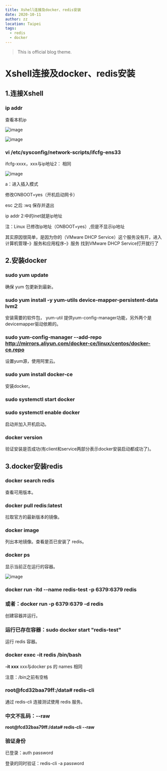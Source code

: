 ```yaml
---
title: Xshell连接及docker、redis安装
date: 2020-10-11
author: zz
location: Taipei  
tags: 
  - redis
  - docker
---
```


> This is official blog theme.

# Xshell连接及docker、redis安装



## 1.连接Xshell

### ip addr

查看本机ip

![image](https://zkept-1302605083.cos.ap-nanjing.myqcloud.com/ip.png )

![image](https://zkept-1302605083.cos.ap-nanjing.myqcloud.com/Inkedip_LI.jpg)

### vi /etc/sysconfig/network-scripts/ifcfg-ens33   

ifcfg-xxxx，xxx与ip地址2： 相同

![image](https://zkept-1302605083.cos.ap-nanjing.myqcloud.com/vi.png)

a：进入插入模式

修改ONBOOT=yes（开机启动网卡）

esc 之后 :wq 保存并退出

ip addr 2:中的inet就是ip地址

注：Linux 已修改ip地址（ONBOOT=yes）,但是不显示ip地址

其实原因很简单，是因为你的（VMware DHCP Service）这个服务没有开，进入计算机管理–》服务和应用程序–》服务 找到VMware DHCP Service打开就行了





## 2.安装docker

### sudo yum update

确保 yum 包更新到最新。



### sudo yum install -y yum-utils device-mapper-persistent-data lvm2

安装需要的软件包， yum-util 提供yum-config-manager功能，另外两个是devicemapper驱动依赖的。



### sudo yum-config-manager --add-repo http://mirrors.aliyun.com/docker-ce/linux/centos/docker-ce.repo

设置yum源，使用阿里云。



### sudo yum install docker-ce

安装docker。



### sudo systemctl start docker

### sudo systemctl enable docker

启动并加入开机启动。



### docker version

验证安装是否成功(有client和service两部分表示docker安装启动都成功了)。



## 3.docker安装redis



### docker search redis

查看可用版本。



### docker pull redis:latest

拉取官方的最新版本的镜像。



### docker image

 列出本地镜像。查看是否已安装了 redis。



### docker ps

显示当前正在运行的容器。

![image](https://zkept-1302605083.cos.ap-nanjing.myqcloud.com/docker%20ps.png)

### docker run -itd --name redis-test -p 6379:6379 redis

### 或者：docker run -p 6379:6379 -d redis

创建容器并运行。

### 运行已存在容器：sudo docker start "redis-test"

运行 redis 容器。



### docker exec -it redis /bin/bash

**-it xxx**   xxx与docker ps 的 names  相同

注意：/bin之前有空格



### root@fcd32baa79ff:/data# redis-cli

通过 redis-cli 连接测试使用 redis 服务。



### 中文不乱码：--raw

**root@fcd32baa79ff:/data# redis-cli --raw**



### 验证身份

已登录：auth password

登录的同时验证：redis-cli -a password

<Vssue :title="$title" />